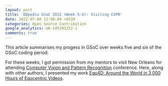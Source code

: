 ```yaml
---
layout: post
title: 'DBpedia GSoC 2022 (Week 5-6): Visiting CVPR'
date: 2022-07-08 12:00:00 +0530
categories: Open Source Contribution
google_analytics: UA-145393252-1
comments: true
---
```


This article summarises my progess in GSoC over weeks five and six of the GSoC coding period.

For these weeks, I got permission from my mentors to visit New Orleans for attending [Computer Vision and Pattern Recognition](https://cvpr2022.thecvf.com/) conference. Here, along with other authors, I presented my work [Ego4D: Around the World in 3,000 Hours of Egocentric Videos](https://ego4d-data.org/).
